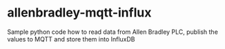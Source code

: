 # allenbradley-mqtt-influx
Sample python code how to read data from Allen Bradley PLC, publish the values to MQTT and store them into InfluxDB
